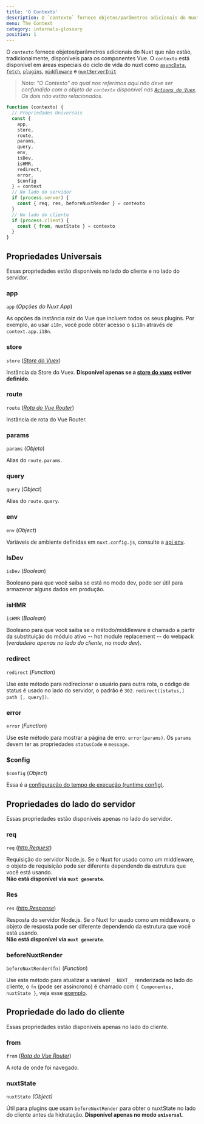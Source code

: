 ```yaml
---
title: 'O Contexto'
description: O `contexto` fornece objetos/parâmetros adicionais do Nuxt que não estão, tradicionalmente, disponíveis para os componentes Vue. O `contexto` está disponível em áreas especiais do ciclo de vida do nuxt como `asyncData`, `plugins`, `middlewares`, `módulos` e `store/nuxtServerInit`.
menu: The Context
category: internals-glossary
position: 1
---
```


O `contexto` fornece objetos/parâmetros adicionais do Nuxt que não estão, tradicionalmente, disponíveis para os componentes Vue. O `contexto` está disponível em áreas especiais do ciclo de vida do nuxt como [`asyncData`](/api), [`fetch`](/docs/2.x/features/data-fetching), [`plugins`](/docs/2.x/directory-structure/plugins), [`middleware`](/docs/2.x/directory-structure/middleware#router-middleware) e [`nuxtServerInit`](/docs/2.x/directory-structure/store#the-nuxtserverinit-action)

> _Nota: "O Contexto" ao qual nos referimos aqui não deve ser confundido com o objeto de `contexto` disponível nas [`Actions do Vuex`](https://vuex.vuejs.org/guide/actions.html). Os dois não estão relacionados._

```js
function (contexto) {
  // Propriedades Universais
  const {
    app,
    store,
    route,
    params,
    query,
    env,
    isDev,
    isHMR,
    redirect,
    error,
    $config
  } = context
  // No lado do servidor
  if (process.server) {
    const { req, res, beforeNuxtRender } = contexto
  }
  // No lado do cliente
  if (process.client) {
    const { from, nuxtState } = contexto
  }
}
```

## Propriedades Universais

Essas propriedades estão disponíveis no lado do cliente e no lado do servidor.

### app

`app` (_Opções do Nuxt App_)

As opções da instância raiz do Vue que incluem todos os seus plugins. Por exemplo, ao usar `i18n`, você pode obter acesso o `$i18n` através de `context.app.i18n`.

### store

`store` ([_Store do Vuex_](https://vuex.vuejs.org/api/#vuex-store-instance-properties))

Instância da Store do Vuex. **Disponível apenas se a [store do vuex](/docs/2.x/x/directory-structure/store) estiver definido**.

### route

`route` ([_Rota do Vue Router_](https://router.vuejs.org/api/#the-route-object))

Instância de rota do Vue Router.

### params

`params` (_Objeto_)

Alias do `route.params`.

### query

`query` (_Object_)

Alias do `route.query`.

### env

`env` (_Object_)

Variáveis ​​de ambiente definidas em `nuxt.config.js`, consulte a [api env](/docs/2.x/x/configuration-glossary/configuration-env).

### IsDev

`isDev` (_Boolean_)

Booleano para que você saiba se está no modo dev, pode ser útil para armazenar alguns dados em produção.

### isHMR

`isHMR` (_Boolean_)

Booleano para que você saiba se o método/middleware é chamado a partir da substituição do módulo ativo -- hot module replacement -- do webpack (_verdadeiro apenas no lado do cliente, no modo dev_).

### redirect

`redirect` (_Function_)

Use este método para redirecionar o usuário para outra rota, o código de status é usado no lado do servidor, o padrão é `302`. `redirect([status,] path [, query])`.

### error

`error` (_Function_)

Use este método para mostrar a página de erro: `error(params)`. Os `params` devem ter as propriedades `statusCode` e `message`.

### \$config

`$config` (_Object_)

Essa é a [configuração do tempo de execução (runtime config)](/guide/runtime-config).

## Propriedades do lado do servidor

Essas propriedades estão disponíveis apenas no lado do servidor.

### req

`req` ([_http.Request_](https://nodejs.org/api/http.html#http_class_http_incomingmessage))

Requisição do servidor Node.js. Se o Nuxt for usado como um middleware, o objeto de requisição pode ser diferente dependendo da estrutura que você está usando. <br>**Não está disponível via `nuxt generate`**.

### Res

`res` ([_http.Response_](https://nodejs.org/api/http.html#http_class_http_serverresponse))

Resposta do servidor Node.js. Se o Nuxt for usado como um middleware, o objeto de resposta pode ser diferente dependendo da estrutura que você está usando. <br>**Não está disponível via `nuxt generate`**.

### beforeNuxtRender

`beforeNuxtRender(fn)` (_Function_)

Use este método para atualizar a variável `__NUXT__` renderizada no lado do cliente, o `fn` (pode ser assíncrono) é chamado com `{ Componentes, nuxtState }`, veja esse [exemplo](https://github.com/nuxt/nuxt.js/blob/cf6b0df45f678c5ac35535d49710c606ab34787d/test/fixtures/basic/pages/special-state.vue).

## Propriedade do lado do cliente

Essas propriedades estão disponíveis apenas no lado do cliente.

### from

`from` ([_Rota do Vue Router_](https://router.vuejs.org/api/#the-route-object))

A rota de onde foi navegado.

### nuxtState

`nuxtState` _(Object)_

Útil para plugins que usam `beforeNuxtRender` para obter o nuxtState no lado do cliente antes da hidratação. **Disponível apenas no modo `universal`**.
